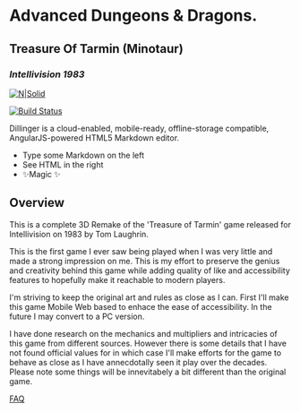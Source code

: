 # Advanced Dungeons & Dragons.
## Treasure Of Tarmin (Minotaur)
### _Intellivision 1983_

[![N|Solid](https://cldup.com/dTxpPi9lDf.thumb.png)](https://nodesource.com/products/nsolid)

[![Build Status](https://travis-ci.org/joemccann/dillinger.svg?branch=master)](https://travis-ci.org/joemccann/dillinger)

Dillinger is a cloud-enabled, mobile-ready, offline-storage compatible,
AngularJS-powered HTML5 Markdown editor.

- Type some Markdown on the left
- See HTML in the right
- ✨Magic ✨

## Overview

This is a complete 3D Remake of the 'Treasure of Tarmin' game released for Intellivision 
on 1983 by Tom Laughrin.

This is the first game I ever saw being played when I was very little and made a strong 
impression on me.  This is my effort to preserve the genius and creativity behind this
game while adding quality of like and accessibility features to hopefully make it reachable
to modern players.

I'm striving to keep the original art and rules as close as I can.  First I'll make this
game Mobile Web based to enhace the ease of accessibility. In the future I may convert to
a PC version.

I have done research on the mechanics and multipliers and intricacies of this game from
different sources.  However there is some details that I have not found official values 
for in which case I'll make efforts for the game to behave as close as I have annecdotally
seen it play over the decades.   Please note some things will be innevitabely a bit different
than the original game.

[FAQ](docs/FAQ.txt)